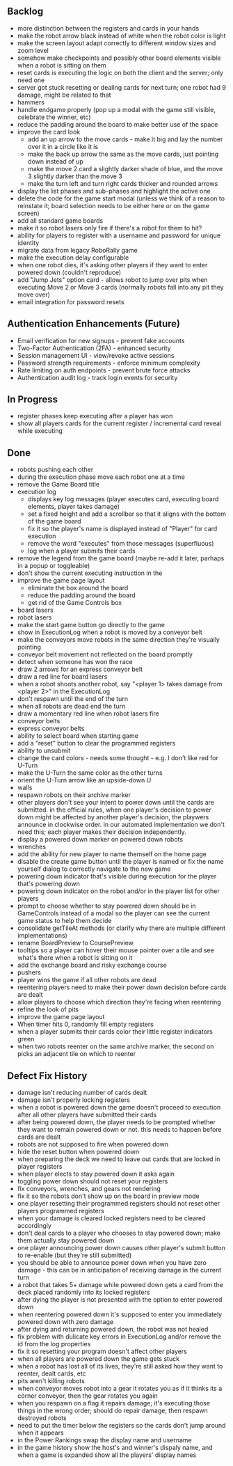 ## Backlog
* more distinction between the registers and cards in your hands
* make the robot arrow black instead of white when the robot color is light
* make the screen layout adapt correctly to different window sizes and zoom level
* somehow make checkpoints and possibly other board elements visible when a robot is sitting on them
* reset cards is executing the logic on both the client and the server; only need one
* server got stuck resetting or dealing cards for next turn; one robot had 9 damage, might be related to that
* hammers
* handle endgame properly (pop up a modal with the game still visible, celebrate the winner, etc)
* reduce the padding around the board to make better use of the space
* improve the card look
    * add an up arrow to the move cards - make it big and lay the number over it in a circle like it is
    * make the back up arrow the same as the move cards, just pointing down instead of up
    * make the move 2 card a slightly darker shade of blue, and the move 3 slightly darker than the move 3
    * make the turn left and turn right cards thicker and rounded arrows
* display the list phases and sub-phases and highlight the active one
* delete the code for the game start modal (unless we think of a reason to reinstate it; board selection needs to be either here or on the game screen)
* add all standard game boards
* make it so robot lasers only fire if there's a robot for them to hit?
* ability for players to register with a username and password for unique identity
* migrate data from legacy RoboRally game
* make the execution delay configurable
* when one robot dies, it's asking other players if they want to enter powered down (couldn't reproduce)
* add "Jump Jets" option card - allows robot to jump over pits when executing Move 2 or Move 3 cards (normally robots fall into any pit they move over)
* email integration for password resets

## Authentication Enhancements (Future)
* Email verification for new signups - prevent fake accounts
* Two-Factor Authentication (2FA) - enhanced security
* Session management UI - view/revoke active sessions
* Password strength requirements - enforce minimum complexity
* Rate limiting on auth endpoints - prevent brute force attacks
* Authentication audit log - track login events for security

## In Progress
* register phases keep executing after a player has won
* show all players cards for the current register / incremental card reveal while executing

## Done
* robots pushing each other
* during the execution phase move each robot one at a time
* remove the Game Board title
* execution log
    * displays key log messages (player executes card, executing board elements, player takes damage)
    * set a fixed height and add a scrollbar so that it aligns with the bottom of the game board
    * fix it so the player's name is displayed instead of "Player" for card execution
    * remove the word "executes" from those messages (superfluous)
    * log when a player submits their cards
* remove the legend from the game board (maybe re-add it later, parhaps in a popup or toggleable)
* don't show the current executing instruction in the 
* improve the game page layout
    * eliminate the box around the board
    * reduce the padding around the board
    * get rid of the Game Controls box
* board lasers
* robot lasers
* make the start game button go directly to the game
* show in ExecutionLog when a robot is moved by a conveyor belt
* make the conveyors move robots in the same direction they're visually pointing
* conveyor belt movement not reflected on the board promptly
* detect when someone has won the race
* draw 2 arrows for an express conveyor belt
* draw a red line for board lasers
* when a robot shoots another robot, say "<player 1> takes <n> damage from <player 2>" in the ExecutionLog
* don't respawn until the end of the turn
* when all robots are dead end the turn
* draw a momentary red line when robot lasers fire
* conveyor belts
* express conveyor belts
* ability to select board when starting game
* add a "reset" button to clear the programmed registers
* ability to unsubmit
* change the card colors - needs some thought - e.g. I don't like red for U-Turn
* make the U-Turn the same color as the other turns
* orient the U-Turn arrow like an upside-down U
* walls
* respawn robots on their archive marker
* other players don't see your intent to power down until the cards are submitted.  in the official rules, when one player's decision to power down might be affected by another player's decision, the playwers announce in clockwise order. in our automated implementation we don't need this; each player makes their decision independently.
* display a powered down marker on powered down robots
* wrenches
* add the ability for new player to name themself on the home page
* disable the create game button until the player is named or fix the name yourself dialog to correctly navigate to the new game
* powering down indicator that's visible during execution for the player that's powering down
* powering down indicator on the robot and/or in the player list for other players
* prompt to choose whether to stay powered down should be in GameControls instead of a modal so the player can see the current game status to help them decide
* consolidate getTileAt methods (or clarify why there are multiple different implementations)
* rename BoardPreview to CoursePreview
* tooltips so a player can hover their mouse pointer over a tile and see what's there when a robot is sitting on it
* add the exchange board and risky exchange course
* pushers
* player wins the game if all other robots are dead
* reentering players need to make their power down decision before cards are dealt
* allow players to choose which direction they're facing when reentering
* refine the look of pits
* improve the game page layout
* When timer hits 0, randomly fill empty registers
* when a player submits their cards color their little register indicators green
* when two robots reenter on the same archive marker, the second on picks an adjacent tile on which to reenter

## Defect Fix History
* damage isn't reducing number of cards dealt
* damage isn't properly locking registers
* when a robot is powered down the game doesn't proceed to execution after all other players have submitted their cards
* after being powered down, the player needs to be prompted whether they want to remain powered down or not.  this needs to happen before cards are dealt
* robots are not supposed to fire when powered down
* hide the reset button when powered down
* when preparing the deck we need to leave out cards that are locked in player registers
* when player elects to stay powered down it asks again
* toggling power down should not reset your registers
* fix conveyors, wrenches, and gears not rendering
* fix it so the robots don't show up on the board in preview mode
* one player resetting their programmed registers should not reset other players programmed registers
* when your damage is cleared locked registers need to be cleared accordingly
* don't deal cards to a player who chooses to stay powered down; make them actually stay powered down
* one player announcing power down causes other player's submit button to re-enable (but they're still submitted)
* you should be able to announce power down when you have zero damage - this can be in anticipation of receiving damage in the current turn
* a robot that takes 5+ damage while powered down gets a card from the deck placed randomly into its locked registers
* after dying the player is not presented with the option to enter powered down
* when reentering powered down it's supposed to enter you immediately powered down with zero damage
* after dying and returning powered down, the robot was not healed
* fix problem with dulicate key errors in ExecutionLog and/or remove the id from the log properties
* fix it so resetting your program doesn't affect other players
* when all players are powered down the game gets stuck
* when a robot has lost all of its lives, they're still asked how they want to reenter, dealt cards, etc
* pits aren't killing robots
* when conveyor moves robot into a gear it rotates you as if it thinks its a corner conveyor, then the gear rotates you again
* when you respawn on a flag it repairs damage; it's executing those things in the wrong order; should do repair damage, then respawn destroyed robots
* need to put the timer below the registers so the cards don't jump around when it appears
* in the Power Rankings swap the display name and username
* in the game history show the host's and winner's dispaly name, and when a game is expanded show all the players' display names
